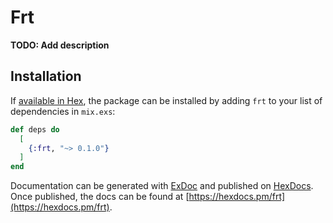 # Frt

**TODO: Add description**

## Installation

If [available in Hex](https://hex.pm/docs/publish), the package can be installed
by adding `frt` to your list of dependencies in `mix.exs`:

```elixir
def deps do
  [
    {:frt, "~> 0.1.0"}
  ]
end
```

Documentation can be generated with [ExDoc](https://github.com/elixir-lang/ex_doc)
and published on [HexDocs](https://hexdocs.pm). Once published, the docs can
be found at [https://hexdocs.pm/frt](https://hexdocs.pm/frt).

